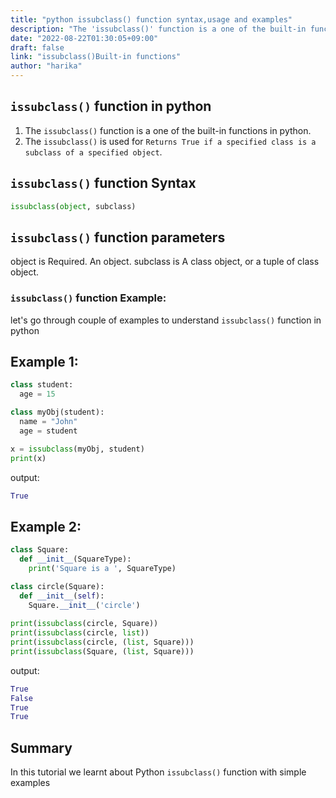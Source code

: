 ```yaml
---
title: "python issubclass() function syntax,usage and examples"
description: "The 'issubclass()' function is a one of the built-in functions in python"
date: "2022-08-22T01:30:05+09:00"
draft: false
link: "issubclass()Built-in functions"
author: "harika"
---
```


## `issubclass()` function in python

1. The `issubclass()` function is a one of the built-in functions in python.
2. The `issubclass()` is used for `Returns True if a specified class is a subclass of a specified object`.

## `issubclass()` function Syntax

```python
issubclass(object, subclass)
```
## `issubclass()` function parameters
object is Required. An object.
subclass is A class object, or a tuple of class  object.

### `issubclass()` function Example:

let's go through couple of examples to understand `issubclass()` function in python

## Example 1:

```python
class student:
  age = 15

class myObj(student):
  name = "John"
  age = student

x = issubclass(myObj, student)
print(x)
```
output:

```python
True
```
## Example 2:

```python
class Square:
  def __init__(SquareType):
    print('Square is a ', SquareType)

class circle(Square):
  def __init__(self):
    Square.__init__('circle')
    
print(issubclass(circle, Square))
print(issubclass(circle, list))
print(issubclass(circle, (list, Square)))
print(issubclass(Square, (list, Square)))
```
output:

```python
True
False
True
True
```
## Summary
In this tutorial we learnt about Python `issubclass()` function with simple examples
